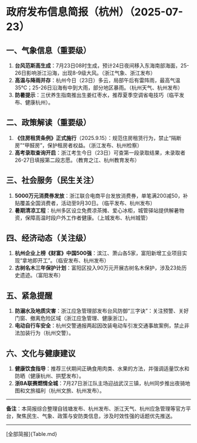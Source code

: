 

# 政府发布信息简报（杭州）（2025-07-23）

## 一、气象信息（重要级）
1. **台风范斯高生成**：7月23日08时生成，预计24日夜间移入东海南部海面，25-26日影响浙江沿海，出现8-9级大风。（浙江气象、浙江发布）
2. **高温与降雨并存**：杭州今日（23日）多云，局部午后有雷阵雨，最高气温35℃；25-26日沿海有中到大雨，部分地区暴雨。（杭州天气、杭州发布）
3. **防暑提示**：三伏养生指南推出生姜红枣水，推荐夏季空调省电技巧（临平发布、健康杭州）。

## 二、政策解读（重要级）
1. **《住房租赁条例》正式施行**（2025.9.15）：规范住房租赁行为，禁止“隔断房”“甲醛房”，保护租房者权益。（浙江发布、杭州检察）
2. **高考录取查询开启**：浙江考生今日（23日）可查第一段录取结果，未录取者26-27日填报第二段志愿。（教育之江、杭州教育发布）

## 三、社会服务（民生关注）
1. **5000万元消费券发放**：浙江联合电商平台发放消费券，单笔满200减50，补贴覆盖全国消费者，活动至9月30日。（临平发布、杭州发布）
2. **暑期清凉工程**：杭州多区设立免费凉茶摊、爱心冰柜，城管驿站提供解暑物资，保障高温时段户外工作者健康。（上城发布、杭州城管）

## 四、经济动态（关注级）
1. **杭州企业上榜《财富》中国500强**：滨江、萧山各5家，富阳新增工业项目实现“拿地即开工”。（临安发布、杭州发布）
2. **古树名木三年保护计划**：富阳区投入90万元开展古树名木保护，涉及23处历史遗迹。（富阳发布）

## 五、紧急提醒
1. **防溺水及地质灾害**：浙江应急管理部发布台风防御“三字诀”：关注预警、关好门窗、撤离危险区域（浙江应急管理、健康浙江）。
2. **电动自行车安全**：杭州交警通报两起因改装电动车引发交通事故案例，禁止非法加装行为（杭州交警）。

## 六、文化与健康建议
1. **健康饮食指导**：推荐三伏期间正确食用肉类、水果的方法，并强调适量饮水和防晒（健康杭州、拱墅发布）。
2. **浙BA联赛燃情全城**：7月27日浙江队主场迎战武汉三镇，杭州同步推出夜骑地图和文旅福利（杭州文旅、杭州发布）。

---

**备注**：本简报综合整理自钱塘发布、杭州发布、浙江天气、杭州应急管理等官方平台，聚焦民生、气象、政策与安防类信息，涉及时效性强的话题优先推送。

---
[全部简报]{Table.md}